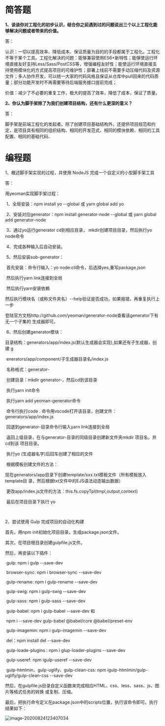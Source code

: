 # 简答题

**1、谈谈你对工程化的初步认识，结合你之前遇到过的问题说出三个以上工程化能够解决问题或者带来的价值。**

答：

认识：一切以提高效率、降低成本、保证质量为目的的手段都属于工程化。工程化不等于某个工具。工程化解决的问题：能够兼容使用ES6+新特性；能够使运行环境直接友好支持Less/Sass/PostCSS等，增强编程友好性；能使运行环境直接支持使用模块化的方式提高项目的可维护性；部署上线前不需要手动压缩代码及资源文件；多人协作开发，可以统一大家的代码风格且保证从仓库中pull回来的代码质量；部分功能开发时不再需要等待后端服务接口提前完成；

价值：减少了不必要的重复工作，极大的提高了效率，降低了成本，保证了质量。

**2、你认为脚手架除了为我们创建项目结构，还有什么更深的意义？**

答：

脚手架是前端工程化的发起者。除了创建项目基础结构外，还提供项目规范和约定，是项目具有相同的组织结构、相同的开发范式、相同的模块依赖、相同的工具配置、相同的基础代码、



# 编程题

1、概述脚手架实现的过程，并使用 NodeJS 完成一个自定义的小型脚手架工具

答：

用yeoman实现脚手架过程：

​	1、全局安装：npm install yo --global 或 yarn global add yo

​	2、安装对应generator：npm install generator-node --global 或 yarn global add generator-node

​	3、通过yo运行generator cd到相应目录， mkdir创建项目目录，然后执行yo node命令

​	4、完成各种输入后自动安装。

​	5、然后安装sub-generator：

​			首先安装：命令行输入：yo node:cli命令，后选择yes,重写package.json

​			然后执行yarn link连接到全局

​			然后执行yarn安装依赖

​			然后执行模块名（或称文件夹名）--help验证是否成功，如果报错，再重复执行上一步

​			登陆官方文档http://github.com/yeoman/generator-node查看该generator下有无一个子集的					生成器即可。

​	6、然后创建generator模块：

​			目录结构：generators/app/index.js(默认生成器会实现),如果还有子生成器，创建				g

​						enerators/app/component/子生成器目录名/index.js

​			名称格式：generator-<name>

​			创建目录：mkdir generator-<name>，然后cd到该目录

​			执行yarn init命令

​			执行yarn add yeoman-generator命令

​			命令行执行code . 命令用vscode打开该目录，创建文件：generators/app/index.js

​			回退到generator-<name>目录命令行输入yarn link连接到全局

​			返回上级目录，在与generator-<name>目录的同级目录创建新文件夹mkdir 项目名，并cd到该					项目目录。

​			执行yo <name>(生成器名字)后回车创建了相应的文件

​			根据模板创建文件的方法：

​					现在generators/app目录下创建template/xxx.txt模板文件（所有模板放入template目								录，然后根据txt文件中的EJS语法动态输出数据）

​					更改app/index.js文件的方法：this.fs.copyTpl(tmpl,output,context)

​					最后在项目目录下执行 yo <name>

​			

2、尝试使用 Gulp 完成项目的自动化构建

首先，用npm init初始化项目目录，生成package.json文件。

其次，在项目根目录创建gulpfile.js文件。

然后，再安装以下插件：

​			gulp: npm i gulp --save-dev

​			browser-sync: npm i browser-sync --save-dev

​			gulp-rename: npm i gulp-rename --save-dev

​			gulp-swig: npm i gulp-swig --save-dev

​			gulp-sass: npm i gulp-sass --save-dev

​			gulp-babel: npm i gulp-babel --save-dev	和		

​								npm i --save-dev gulp-babel @babel/core @babel/preset-env

​			gulp-imagemin: npm i gulp-imagemin --save-dev

​			del：npm install del --save-dev

​			gulp-loade-plugins : npm i glup-loader-plugins --save-dev

​			gulp-useref: npm igulp-useref --save-dev

​			gulp-htmlmin、gulp-uglify、gulp-clean-css: npm igulp-htmlmin/gulp-uglify/gulp-clean-css 					--save-dev

然后，在gulpfile.js目录自定义函数来完成相应HTML、css、less、sass、js、图片等格式任务的转换			或复制、压缩。

最后，把执行命令定义在package.json中的scripts位置，执行该命令即可。执行结果如下：

![image-20200824123407034](C:\Users\qinhe\AppData\Roaming\Typora\typora-user-images\image-20200824123407034.png)			

